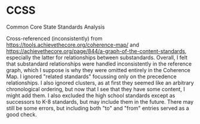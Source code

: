# CCSS
Common Core State Standards Analysis

Cross-referenced (inconsistently) from https://tools.achievethecore.org/coherence-map/ and https://achievethecore.org/page/844/a-graph-of-the-content-standards, especially the latter for relationships between substandards. Overall, I felt that substandard relationships were handled inconsistently in the reference graph, which I suppose is why they were omitted entirely in the Coherence Map. I ignored "related standards" focussing only on the precedence relationships. I also ignored clusters, as at first they seemed like an arbitrary chronological ordering, but now that I see that they have some content, I might add them. I also excluded the high school standards except as successors to K-8 standards, but may include them in the future. There may still be some errors, but including both "to" and "from" entries served as a good check.

